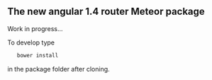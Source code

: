 ## The new angular 1.4 router Meteor package

Work in progress...

To develop type 

```bash
   bower install
```

in the package folder after cloning.
